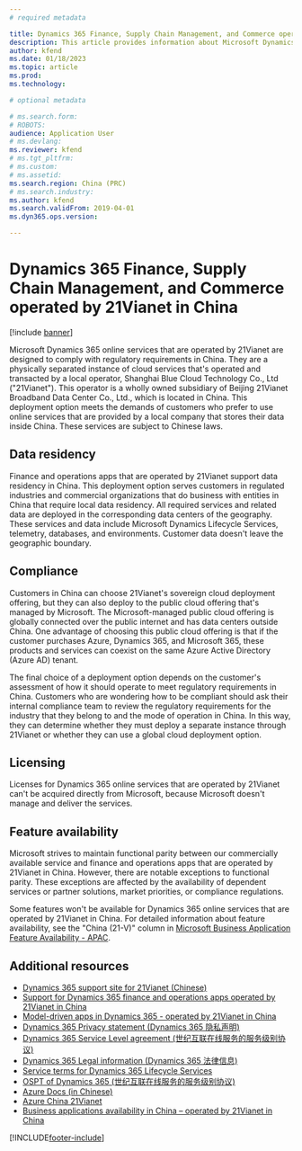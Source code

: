 ```yaml
---
# required metadata

title: Dynamics 365 Finance, Supply Chain Management, and Commerce operated by 21Vianet in China 
description: This article provides information about Microsoft Dynamics 365 Finance, Supply Chain Management, and Commerce that are operated by 21Vianet in China.
author: kfend
ms.date: 01/18/2023
ms.topic: article
ms.prod: 
ms.technology: 

# optional metadata

# ms.search.form: 
# ROBOTS: 
audience: Application User
# ms.devlang: 
ms.reviewer: kfend
# ms.tgt_pltfrm: 
# ms.custom: 
# ms.assetid: 
ms.search.region: China (PRC)
# ms.search.industry: 
ms.author: kfend
ms.search.validFrom: 2019-04-01
ms.dyn365.ops.version:  

---
```


# Dynamics 365 Finance, Supply Chain Management, and Commerce operated by 21Vianet in China

[!include [banner](../includes/banner.md)]

Microsoft Dynamics 365 online services that are operated by 21Vianet are designed to comply with regulatory requirements in China. They are a physically separated instance of cloud services that's operated and transacted by a local operator, Shanghai Blue Cloud Technology Co., Ltd ("21Vianet"). This operator is a wholly owned subsidiary of Beijing 21Vianet Broadband Data Center Co., Ltd., which is located in China. This deployment option meets the demands of customers who prefer to use online services that are provided by a local company that stores their data inside China. These services are subject to Chinese laws.

## Data residency

Finance and operations apps that are operated by 21Vianet support data residency in China. This deployment option serves customers in regulated industries and commercial organizations that do business with entities in China that require local data residency. All required services and related data are deployed in the corresponding data centers of the geography. These services and data include Microsoft Dynamics Lifecycle Services, telemetry, databases, and environments. Customer data doesn't leave the geographic boundary.

## Compliance

Customers in China can choose 21Vianet's sovereign cloud deployment offering, but they can also deploy to the public cloud offering that's managed by Microsoft. The Microsoft-managed public cloud offering is globally connected over the public internet and has data centers outside China. One advantage of choosing this public cloud offering is that if the customer purchases Azure, Dynamics 365, and Microsoft 365, these products and services can coexist on the same Azure Active Directory (Azure AD) tenant.

The final choice of a deployment option depends on the customer's assessment of how it should operate to meet regulatory requirements in China. Customers who are wondering how to be compliant should ask their internal compliance team to review the regulatory requirements for the industry that they belong to and the mode of operation in China. In this way, they can determine whether they must deploy a separate instance through 21Vianet or whether they can use a global cloud deployment option.

## Licensing

Licenses for Dynamics 365 online services that are operated by 21Vianet can't be acquired directly from Microsoft, because Microsoft doesn't manage and deliver the services.

## Feature availability

Microsoft strives to maintain functional parity between our commercially available service and finance and operations apps that are operated by 21Vianet in China. However, there are notable exceptions to functional parity. These exceptions are affected by the availability of dependent services or partner solutions, market priorities, or compliance regulations.

Some features won't be available for Dynamics 365 online services that are operated by 21Vianet in China. For detailed information about feature availability, see the "China (21-V)" column in [Microsoft Business Application Feature Availability - APAC](https://aka.ms/bapfunctionalparityapac).

## Additional resources

- [Dynamics 365 support site for 21Vianet (Chinese)](https://www.21vbluecloud.com/Dynamics365/)
- [Support for Dynamics 365 finance and operations apps operated by 21Vianet in China](../lifecycle-services/21vianet-support.md)
- [Model-driven apps in Dynamics 365 - operated by 21Vianet in China](/dynamics365/customer-engagement/admin/datacenter/about-microsoft-cloud-china)
- [Dynamics 365 Privacy statement (Dynamics 365 隐私声明)](https://www.21vbluecloud.com/Dynamics365/d365-privacy/)
- [Dynamics 365 Service Level agreement (世纪互联在线服务的服务级别协议)](https://www.21vbluecloud.com/Dynamics365/d365-sla/)
- [Dynamics 365 Legal information (Dynamics 365 法律信息)](https://www.21vbluecloud.com/Dynamics365/dynamics365-legal/)
- [Service terms for Dynamics 365 Lifecycle Services](https://www.21vbluecloud.com/dynamics365/d365-lcs/)
- [OSPT of Dynamics 365 (世纪互联在线服务的服务级别协议)](https://www.21vbluecloud.com/ostpt/)
- [Azure Docs (in Chinese)](https://docs.azure.cn/zh-cn/)
- [Azure China 21Vianet](/azure/china/china-welcome)
- [Business applications availability in China – operated by 21Vianet in China](/power-platform/admin/business-applications-availability-china)

[!INCLUDE[footer-include](../../../includes/footer-banner.md)]
